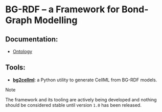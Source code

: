 # BG-RDF – a Framework for Bond-Graph Modelling

## Documentation:

* [Ontology](https://celldl.org/ontologies/bondgraph-framework)

## Tools:

* **[bg2cellml](/tools)**: a Python utility to generate CellML from BG-RDF models.
  
> [!NOTE]
> The framework and its tooling are actively being developed and nothing should be considered stable until version `1.0` has been released.
